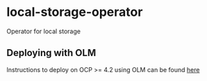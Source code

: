 # local-storage-operator
Operator for local storage

## Deploying with OLM
Instructions to deploy on OCP >= 4.2 using OLM can be found [here](docs/deploy-with-olm.md)
